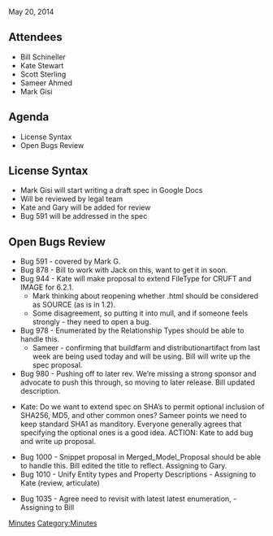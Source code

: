 May 20, 2014

## Attendees

  - Bill Schineller
  - Kate Stewart
  - Scott Sterling
  - Sameer Ahmed
  - Mark Gisi

## Agenda

  - License Syntax
  - Open Bugs Review

## License Syntax

  - Mark Gisi will start writing a draft spec in Google Docs
  - Will be reviewed by legal team
  - Kate and Gary will be added for review
  - Bug 591 will be addressed in the spec

## Open Bugs Review

  - Bug 591 - covered by Mark G.
  - Bug 878 - Bill to work with Jack on this, want to get it in soon.
  - Bug 944 - Kate will make proposal to extend FileType for CRUFT and
    IMAGE for 6.2.1.
      - Mark thinking about reopening whether .html should be considered
        as SOURCE (as is in 1.2).
      - Some disagreement, so putting it into mull, and if someone feels
        strongly - they need to open a bug.
  - Bug 978 - Enumerated by the Relationship Types should be able to
    handle this.
      - Sameer - confirming that buildfarm and distributionartifact from
        last week are being used today and will be using. Bill will
        write up the spec proposal.
  - Bug 980 - Pushing off to later rev. We’re missing a strong sponsor
    and advocate to push this through, so moving to later release. Bill
    updated description.

<!-- end list -->

  - Kate: Do we want to extend spec on SHA’s to permit optional
    inclusion of SHA256, MD5, and other common ones? Sameer points we
    need to keep standard SHA1 as manditory. Everyone generally agrees
    that specifying the optional ones is a good idea. ACTION: Kate to
    add bug and write up proposal.

<!-- end list -->

  - Bug 1000 - Snippet proposal in Merged\_Model\_Proposal should be
    able to handle this. Bill edited the title to reflect. Assigning to
    Gary.
  - Bug 1010 - Unify Entity types and Property Descriptions - Assigning
    to Kate (review, articulate)

<!-- end list -->

  - Bug 1035 - Agree need to revisit with latest latest enumeration, -
    Assigning to Bill

[Minutes](Category:Technical "wikilink")
[Category:Minutes](Category:Minutes "wikilink")
